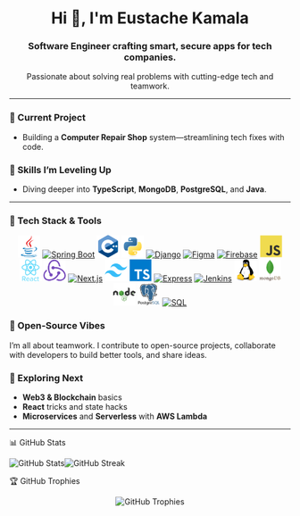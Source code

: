 <h1 align="center">Hi 👋, I'm Eustache Kamala</h1> <h3 align="center">Software Engineer crafting smart, secure apps for tech companies.</h3> <p align="center">Passionate about solving real problems with cutting-edge tech and teamwork.</p>

---

### 🔭 Current Project
- Building a **Computer Repair Shop** system—streamlining tech fixes with code.

### 🌱 Skills I’m Leveling Up
- Diving deeper into **TypeScript**, **MongoDB**, **PostgreSQL**, and **Java**.

---

### 🔧 Tech Stack & Tools
<p align="center">
  <!-- Java --> 
  <a href="https://www.java.com" target="_blank"><img src="https://raw.githubusercontent.com/devicons/devicon/master/icons/java/java-original.svg" alt="Java" width="40" height="40"/></a>
  <!-- Spring Boot -->
  <a href="https://spring.io/projects/spring-boot" target="_blank"><img src="https://www.vectorlogo.zone/logos/springio/springio-icon.svg" alt="Spring Boot" width="40" height="40"/></a>
  <!-- C++ --> 
  <a href="https://www.w3schools.com/cpp/" target="_blank"><img src="https://raw.githubusercontent.com/devicons/devicon/master/icons/cplusplus/cplusplus-original.svg" alt="C++" width="40" height="40"/></a>
  <!-- Python --> 
  <a href="https://www.python.org" target="_blank"><img src="https://raw.githubusercontent.com/devicons/devicon/master/icons/python/python-original.svg" alt="Python" width="40" height="40"/></a>
  <!-- Django --> 
  <a href="https://www.djangoproject.com/" target="_blank"><img src="https://cdn.worldvectorlogo.com/logos/django.svg" alt="Django" width="40" height="40"/></a>
  <!-- Figma --> 
  <a href="https://www.figma.com/" target="_blank"><img src="https://www.vectorlogo.zone/logos/figma/figma-icon.svg" alt="Figma" width="40" height="40"/></a>
  <!-- Firebase --> 
  <a href="https://firebase.google.com/" target="_blank"><img src="https://www.vectorlogo.zone/logos/firebase/firebase-icon.svg" alt="Firebase" width="40" height="40"/></a>
  <!-- JavaScript --> 
  <a href="https://developer.mozilla.org/en-US/docs/Web/JavaScript" target="_blank"><img src="https://raw.githubusercontent.com/devicons/devicon/master/icons/javascript/javascript-original.svg" alt="JavaScript" width="40" height="40"/></a>
  <!-- React --> 
  <a href="https://reactjs.org/" target="_blank"><img src="https://raw.githubusercontent.com/devicons/devicon/master/icons/react/react-original-wordmark.svg" alt="React" width="40" height="40"/></a>
  <!-- Redux --> 
  <a href="https://redux.js.org" target="_blank"><img src="https://raw.githubusercontent.com/devicons/devicon/master/icons/redux/redux-original.svg" alt="Redux" width="40" height="40"/></a>
  <!-- Next.js --> 
  <a href="https://nextjs.org/" target="_blank"><img src="https://www.vectorlogo.zone/logos/nextjs/nextjs-icon.svg" alt="Next.js" width="40" height="40"/></a>
  <!-- Tailwind --> 
  <a href="https://tailwindcss.com/" target="_blank"><img src="https://github.com/devicons/devicon/blob/v2.16.0/icons/tailwindcss/tailwindcss-original.svg?raw=true" alt="Tailwind" width="40" height="40"/></a>
  <!-- TypeScript --> 
  <a href="https://www.typescriptlang.org/" target="_blank"><img src="https://raw.githubusercontent.com/devicons/devicon/master/icons/typescript/typescript-original.svg" alt="TypeScript" width="40" height="40"/></a>
  <!-- Express --> 
  <a href="https://expressjs.com" target="_blank"><img src="https://www.vectorlogo.zone/logos/expressjs/expressjs-icon.svg" alt="Express" width="40" height="40"/></a>
  <!-- Jenkins --> 
  <a href="https://www.jenkins.io" target="_blank"><img src="https://www.vectorlogo.zone/logos/jenkins/jenkins-icon.svg" alt="Jenkins" width="40" height="40"/></a>
  <!-- Linux --> 
  <a href="https://www.linux.org/" target="_blank"><img src="https://raw.githubusercontent.com/devicons/devicon/master/icons/linux/linux-original.svg" alt="Linux" width="40" height="40"/></a>
  <!-- MongoDB --> 
  <a href="https://www.mongodb.com/" target="_blank"><img src="https://raw.githubusercontent.com/devicons/devicon/master/icons/mongodb/mongodb-original-wordmark.svg" alt="MongoDB" width="40" height="40"/></a>
  <!-- Node.js --> 
  <a href="https://nodejs.org" target="_blank"><img src="https://raw.githubusercontent.com/devicons/devicon/master/icons/nodejs/nodejs-original-wordmark.svg" alt="Node.js" width="40" height="40"/></a>
  <!-- PostgreSQL --> 
  <a href="https://www.postgresql.org" target="_blank"><img src="https://raw.githubusercontent.com/devicons/devicon/master/icons/postgresql/postgresql-original-wordmark.svg" alt="PostgreSQL" width="40" height="40"/></a>
  <!-- SQL -->
  <a href="https://www.w3schools.com/sql/" target="_blank"><img src="https://cdn-icons-png.flaticon.com/512/4248/4248443.png" alt="SQL" width="40" height="40"/></a>
  <!-- Postman --> 
 
</p>


### 🔄 Open-Source Vibes
I’m all about teamwork. I contribute to open-source projects, collaborate with developers to build better tools, and share ideas.

### 🌟 Exploring Next
- **Web3 & Blockchain** basics  
- **React** tricks and state hacks  
- **Microservices** and **Serverless** with **AWS Lambda**

---

📊 GitHub Stats
<p style="display: flex; flex-direction: row;">
  <img src="https://github-readme-stats.vercel.app/api?username=eustachekamala&theme=dark&hide_border=false&include_all_commits=false&count_private=false" alt="GitHub Stats" />
  <img src="https://github-readme-streak-stats.herokuapp.com/?user=eustachekamala&theme=dark&hide_border=false" alt="GitHub Streak" />
</p>


🏆 GitHub Trophies
<p align="center"> <img src="https://github-profile-trophy.vercel.app/?username=eustachekamala&theme=radical&no-frame=false&no-bg=false&margin-w=4" alt="GitHub Trophies" /> </p>
